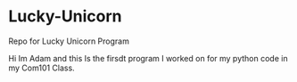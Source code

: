 # Lucky-Unicorn
Repo for Lucky Unicorn Program



Hi Im Adam and this Is the firsdt program I worked on for my python code in my Com101 Class.
